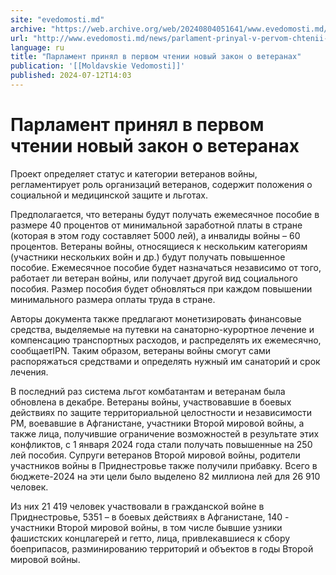 ```yaml
---
site: "evedomosti.md"
archive: "https://web.archive.org/web/20240804051641/www.evedomosti.md/news/parlament-prinyal-v-pervom-chtenii-novyj-zakon-o-veteranah"
url: "http://www.evedomosti.md/news/parlament-prinyal-v-pervom-chtenii-novyj-zakon-o-veteranah"
language: ru
title: "Парламент принял в первом чтении новый закон о ветеранах"
publication: '[[Moldavskie Vedomosti]]'
published: 2024-07-12T14:03
---
```


# Парламент принял в первом чтении новый закон о ветеранах

Проект определяет статус и категории ветеранов войны, регламентирует роль организаций ветеранов, содержит положения о социальной и медицинской защите и льготах.

Предполагается, что ветераны будут получать ежемесячное пособие в размере 40 процентов от минимальной заработной платы в стране (которая в этом году составляет 5000 лей), а инвалиды войны – 60 процентов. Ветераны войны, относящиеся к нескольким категориям (участники нескольких войн и др.) будут получать повышенное пособие. Ежемесячное пособие будет назначаться независимо от того, работает ли ветеран войны, или получает другой вид социального пособия. Размер пособия будет обновляться при каждом повышении минимального размера оплаты труда в стране.

Авторы документа также предлагают монетизировать финансовые средства, выделяемые на путевки на санаторно-курортное лечение и компенсацию транспортных расходов, и распределять их ежемесячно, сообщаетIPN. Таким образом, ветераны войны смогут сами распоряжаться средствами и определять нужный им санаторий и срок лечения.

В последний раз система льгот комбатантам и ветеранам была обновлена в декабре. Ветераны войны, участвовавшие в боевых действиях по защите территориальной целостности и независимости РМ, воевавшие в Афганистане, участники Второй мировой войны, а также лица, получившие ограничение возможностей в результате этих конфликтов, с 1 января 2024 года стали получать повышенные на 250 лей пособия. Супруги ветеранов Второй мировой войны, родители участников войны в Приднестровье также получили прибавку. Всего в бюджете-2024 на эти цели было выделено 82 миллиона лей для 26 910 человек.

Из них 21 419 человек участвовали в гражданской войне в Приднестровье, 5351 – в боевых действиях в Афганистане, 140 - участники Второй мировой войны, в том числе бывшие узники фашистских концлагерей и гетто, лица, привлекавшиеся к сбору боеприпасов, разминированию территорий и объектов в годы Второй мировой войны.